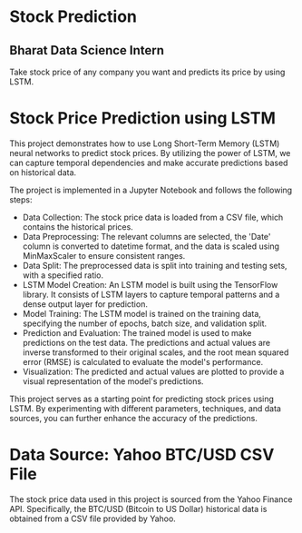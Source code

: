 # Stock Prediction

## Bharat Data Science Intern

Take stock price of any company you
want and predicts its price by using LSTM.

# Stock Price Prediction using LSTM

This project demonstrates how to use Long Short-Term Memory (LSTM) neural networks to predict stock prices. By utilizing the power of LSTM, we can capture temporal dependencies and make accurate predictions based on historical data.

The project is implemented in a Jupyter Notebook and follows the following steps:

- Data Collection: The stock price data is loaded from a CSV file, which contains the historical prices.
- Data Preprocessing: The relevant columns are selected, the 'Date' column is converted to datetime format, and the data is scaled using MinMaxScaler to ensure consistent ranges.
- Data Split: The preprocessed data is split into training and testing sets, with a specified ratio.
- LSTM Model Creation: An LSTM model is built using the TensorFlow library. It consists of LSTM layers to capture temporal patterns and a dense output layer for prediction.
- Model Training: The LSTM model is trained on the training data, specifying the number of epochs, batch size, and validation split.
- Prediction and Evaluation: The trained model is used to make predictions on the test data. The predictions and actual values are inverse transformed to their original scales, and the root mean squared error (RMSE) is calculated to evaluate the model's performance.
- Visualization: The predicted and actual values are plotted to provide a visual representation of the model's predictions.

This project serves as a starting point for predicting stock prices using LSTM. By experimenting with different parameters, techniques, and data sources, you can further enhance the accuracy of the predictions.

# Data Source: Yahoo BTC/USD CSV File

The stock price data used in this project is sourced from the Yahoo Finance API. Specifically, the BTC/USD (Bitcoin to US Dollar) historical data is obtained from a CSV file provided by Yahoo.
